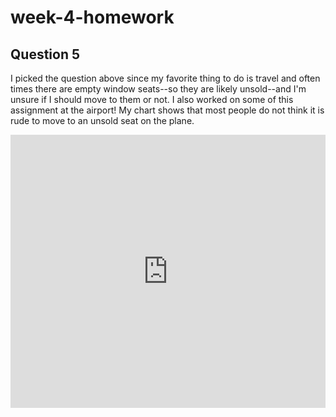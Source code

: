 # week-4-homework
## Question 5
I picked the question above since my favorite thing to do is travel and often times there are empty window seats--so they are likely unsold--and I'm unsure if I should move to them or not. I also worked on some of this assignment at the airport!
My chart shows that most people do not think it is rude to move to an unsold seat on the plane. 
<iframe title="Responses to Prompt &quot;Is it rude to move to an unsold seat on a plane?&quot;" aria-label="Column Chart" id="datawrapper-chart-CtVUT" src="https://datawrapper.dwcdn.net/CtVUT/1/" scrolling="no" frameborder="0" style="width: 0; min-width: 100% !important; border: none;" height="437" data-external="1"></iframe><script type="text/javascript">!function(){"use strict";window.addEventListener("message",(function(a){if(void 0!==a.data["datawrapper-height"]){var e=document.querySelectorAll("iframe");for(var t in a.data["datawrapper-height"])for(var r,i=0;r=e[i];i++)if(r.contentWindow===a.source){var d=a.data["datawrapper-height"][t]+"px";r.style.height=d}}}))}();
</script>
